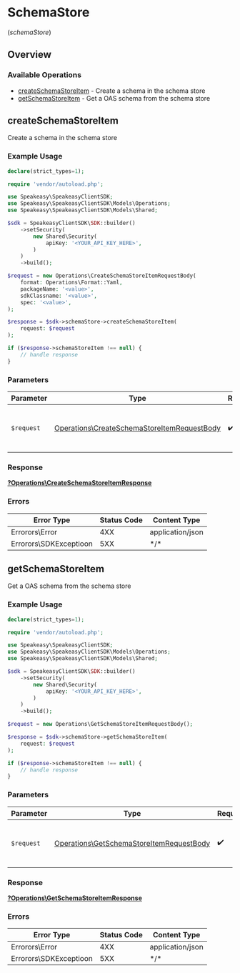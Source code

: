 # SchemaStore
(*schemaStore*)

## Overview

### Available Operations

* [createSchemaStoreItem](#createschemastoreitem) - Create a schema in the schema store
* [getSchemaStoreItem](#getschemastoreitem) - Get a OAS schema from the schema store

## createSchemaStoreItem

Create a schema in the schema store

### Example Usage

```php
declare(strict_types=1);

require 'vendor/autoload.php';

use Speakeasy\SpeakeasyClientSDK;
use Speakeasy\SpeakeasyClientSDK\Models\Operations;
use Speakeasy\SpeakeasyClientSDK\Models\Shared;

$sdk = SpeakeasyClientSDK\SDK::builder()
    ->setSecurity(
        new Shared\Security(
            apiKey: '<YOUR_API_KEY_HERE>',
        )
    )
    ->build();

$request = new Operations\CreateSchemaStoreItemRequestBody(
    format: Operations\Format::Yaml,
    packageName: '<value>',
    sdkClassname: '<value>',
    spec: '<value>',
);

$response = $sdk->schemaStore->createSchemaStoreItem(
    request: $request
);

if ($response->schemaStoreItem !== null) {
    // handle response
}
```

### Parameters

| Parameter                                                                                                  | Type                                                                                                       | Required                                                                                                   | Description                                                                                                |
| ---------------------------------------------------------------------------------------------------------- | ---------------------------------------------------------------------------------------------------------- | ---------------------------------------------------------------------------------------------------------- | ---------------------------------------------------------------------------------------------------------- |
| `$request`                                                                                                 | [Operations\CreateSchemaStoreItemRequestBody](../../Models/Operations/CreateSchemaStoreItemRequestBody.md) | :heavy_check_mark:                                                                                         | The request object to use for the request.                                                                 |

### Response

**[?Operations\CreateSchemaStoreItemResponse](../../Models/Operations/CreateSchemaStoreItemResponse.md)**

### Errors

| Error Type             | Status Code            | Content Type           |
| ---------------------- | ---------------------- | ---------------------- |
| Errorors\Error         | 4XX                    | application/json       |
| Errorors\SDKExceptioon | 5XX                    | \*/\*                  |

## getSchemaStoreItem

Get a OAS schema from the schema store

### Example Usage

```php
declare(strict_types=1);

require 'vendor/autoload.php';

use Speakeasy\SpeakeasyClientSDK;
use Speakeasy\SpeakeasyClientSDK\Models\Operations;
use Speakeasy\SpeakeasyClientSDK\Models\Shared;

$sdk = SpeakeasyClientSDK\SDK::builder()
    ->setSecurity(
        new Shared\Security(
            apiKey: '<YOUR_API_KEY_HERE>',
        )
    )
    ->build();

$request = new Operations\GetSchemaStoreItemRequestBody();

$response = $sdk->schemaStore->getSchemaStoreItem(
    request: $request
);

if ($response->schemaStoreItem !== null) {
    // handle response
}
```

### Parameters

| Parameter                                                                                            | Type                                                                                                 | Required                                                                                             | Description                                                                                          |
| ---------------------------------------------------------------------------------------------------- | ---------------------------------------------------------------------------------------------------- | ---------------------------------------------------------------------------------------------------- | ---------------------------------------------------------------------------------------------------- |
| `$request`                                                                                           | [Operations\GetSchemaStoreItemRequestBody](../../Models/Operations/GetSchemaStoreItemRequestBody.md) | :heavy_check_mark:                                                                                   | The request object to use for the request.                                                           |

### Response

**[?Operations\GetSchemaStoreItemResponse](../../Models/Operations/GetSchemaStoreItemResponse.md)**

### Errors

| Error Type             | Status Code            | Content Type           |
| ---------------------- | ---------------------- | ---------------------- |
| Errorors\Error         | 4XX                    | application/json       |
| Errorors\SDKExceptioon | 5XX                    | \*/\*                  |